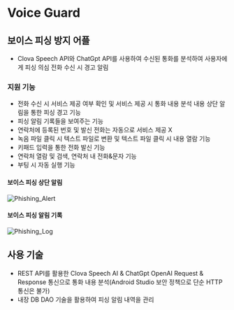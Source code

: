 # Voice Guard
## 보이스 피싱 방지 어플
- Clova Speech API와 ChatGpt API를 사용하여 수신된 통화를 분석하여 사용자에게 피싱 의심 전화 수신 시 경고 알림

### 지원 기능
- 전화 수신 시 서비스 제공 여부 확인 및 서비스 제공 시 통화 내용 분석 내용 상단 알림을 통한 피싱 경고 기능
- 피싱 알림 기록들을 보여주는 기능
- 연락처에 등록된 번호 및 발신 전화는 자동으로 서비스 제공 X
- 녹음 파일 클릭 시 텍스트 파일로 변환 및 텍스트 파일 클릭 시 내용 열람 기능
- 키패드 입력을 통한 전화 발신 기능
- 연락처 열람 및 검색, 연락처 내 전화&문자 기능
- 부팅 시 자동 실행 기능

#### 보이스 피싱 상단 알림
![Phishing_Alert](https://github.com/user-attachments/assets/884e28ba-6c81-4680-acd2-cbaa988e8686)

#### 보이스 피싱 알림 기록 
![Phishing_Log](https://github.com/user-attachments/assets/cb952c4c-5c63-46f8-9f25-98e49e19c870)

## 사용 기술
- REST API를 활용한 Clova Speech AI & ChatGpt OpenAI Request & Response 통신으로 통화 내용 분석(Android Studio 보안 정책으로 단순 HTTP 통신은 불가)
- 내장 DB DAO 기술을 활용하여 피싱 알림 내역을 관리
